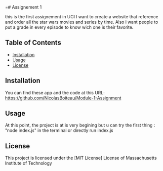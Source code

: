 =# Assignement 1 

this is the first assignement in UCI
I want to create a website that reference and order all the star wars movies and series by time.
Also i want people to put a grade in every episode to know wich one is their favorite.

## Table of Contents

- [Installation](#installation)
- [Usage](#usage)
- [License](#license)

## Installation

You can find  these app and the code at this URL: https://github.com/NicolasBoiteau/Module-1-Assignment

## Usage

At this point, the project is at is very begining but u can try the first thing :
"node index.js" 
in the terminal or directly run index.js

## License

This project is licensed under the [MIT License]
License of Massachusetts Institute of Technology
